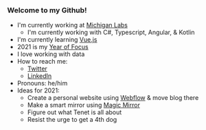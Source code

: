 ### Welcome to my Github!

- I'm currently working at [Michigan Labs](https://michiganlabs.com/)
    - I'm currently working with C#, Typescript, Angular, & Kotlin
- I'm currently learning [Vue.js](https://vuejs.org/)
- 2021 is my [Year of Focus](https://www.thethemesystem.com/)
- I love working with data
- How to reach me:
    - [Twitter](https://twitter.com/scott_peterson4)
    - [LinkedIn](https://www.linkedin.com/in/scottpeterson4/)
- Pronouns: he/him
- Ideas for 2021:
    - Create a personal website using [Webflow](https://webflow.com/) & move blog there
    - Make a smart mirror using [Magic Mirror](https://magicmirror.builders/)
    - Figure out what Tenet is all about
    - Resist the urge to get a 4th dog